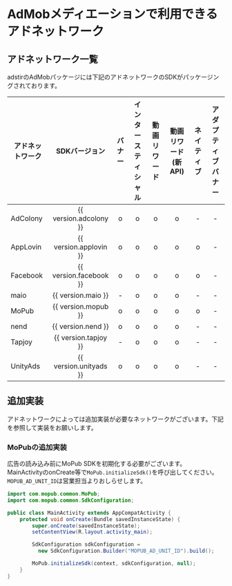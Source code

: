 # AdMobメディエーションで利用できるアドネットワーク

## アドネットワーク一覧
adstirのAdMobパッケージには下記のアドネットワークのSDKがパッケージングされております。

アドネットワーク|SDKバージョン|バナー|インタースティシャル|動画リワード|動画リワード(新API)|ネイティブ|アダプティブバナー
---| :-: |:-:|:-:|:-:|:-:|:-:|:-:
AdColony|{{ version.adcolony }}| o | o | o | o | - | -
AppLovin|{{ version.applovin }}| o | o | o | o | o | -
Facebook|{{ version.facebook }}| o | o | o | o | o | -
maio    |{{ version.maio     }}| - | o | o | o | - | -
MoPub   |{{ version.mopub    }}| o | o | o | o | o | -
nend    |{{ version.nend     }}| o | o | o | o | - | -
Tapjoy  |{{ version.tapjoy   }}| - | o | o | o | - | -
UnityAds|{{ version.unityads }}| o | o | o | o | - | -

## 追加実装

アドネットワークによっては追加実装が必要なネットワークがございます。下記を参照して実装をお願いします。

### MoPubの追加実装
広告の読み込み前にMoPub SDKを初期化する必要がございます。  
MainActivityのonCreate等で`MoPub.initializeSdk()`を呼び出してください。  
`MOPUB_AD_UNIT_ID`は営業担当よりおしらせします。  

```java hl_lines="1 2 4 5 6 7 13 14"
import com.mopub.common.MoPub;
import com.mopub.common.SdkConfiguration;

public class MainActivity extends AppCompatActivity {
    protected void onCreate(Bundle savedInstanceState) {
        super.onCreate(savedInstanceState);
        setContentView(R.layout.activity_main);

        SdkConfiguration sdkConfiguration =
          new SdkConfiguration.Builder("MOPUB_AD_UNIT_ID").build();

        MoPub.initializeSdk(context, sdkConfiguration, null);
    }
}
```